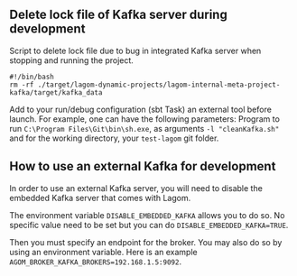 ## Delete lock file of Kafka server during development
Script to delete lock file due to bug in integrated Kafka server when stopping and running the project.

```
#!/bin/bash
rm -rf ./target/lagom-dynamic-projects/lagom-internal-meta-project-kafka/target/kafka_data
```

Add to your run/debug configuration (sbt Task) an external tool before launch.
For example, one can have the following parameters: Program to run `C:\Program Files\Git\bin\sh.exe`,
as arguments `-l "cleanKafka.sh"` and for the working directory, your `test-lagom` git folder.


## How to use an external Kafka for development
In order to use an external Kafka server, you will need to disable the embedded Kafka server that comes with Lagom.

The environment variable `DISABLE_EMBEDDED_KAFKA` allows you to do so.
No specific value need to be set but you can do `DISABLE_EMBEDDED_KAFKA=TRUE`.

Then you must specify an endpoint for the broker. You may also do so by using an environment variable.
Here is an example `AGOM_BROKER_KAFKA_BROKERS=192.168.1.5:9092`.

